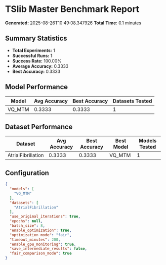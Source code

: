 # TSlib Master Benchmark Report

**Generated:** 2025-08-26T10:49:08.347926
**Total Time:** 0.1 minutes

## Summary Statistics

- **Total Experiments:** 1
- **Successful Runs:** 1
- **Success Rate:** 100.00%
- **Average Accuracy:** 0.3333
- **Best Accuracy:** 0.3333

## Model Performance

| Model | Avg Accuracy | Best Accuracy | Datasets Tested |
|-------|-------------|---------------|----------------|
| VQ_MTM | 0.3333 | 0.3333 | 1 |

## Dataset Performance

| Dataset | Avg Accuracy | Best Accuracy | Best Model | Models Tested |
|---------|-------------|---------------|------------|---------------|
| AtrialFibrillation | 0.3333 | 0.3333 | VQ_MTM | 1 |

## Configuration

```json
{
  "models": [
    "VQ_MTM"
  ],
  "datasets": [
    "AtrialFibrillation"
  ],
  "use_original_iterations": true,
  "epochs": null,
  "batch_size": 8,
  "enable_optimization": true,
  "optimization_mode": "fair",
  "timeout_minutes": 200,
  "enable_gpu_monitoring": true,
  "save_intermediate_results": false,
  "fair_comparison_mode": true
}
```
